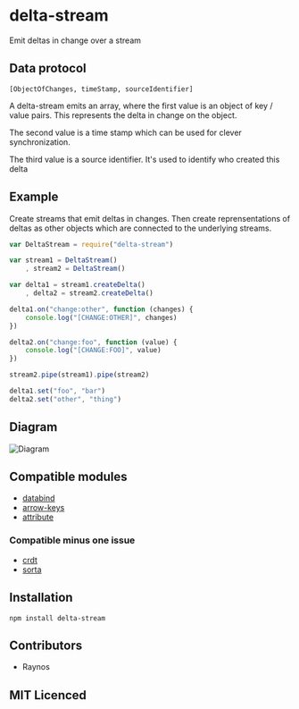 # delta-stream

Emit deltas in change over a stream

## Data protocol

`[ObjectOfChanges, timeStamp, sourceIdentifier]`

A delta-stream emits an array, where the first value is an object of key / value pairs. This represents the delta in change on the object.

The second value is a time stamp which can be used for clever synchronization. 

The third value is a source identifier. It's used to identify who created this delta

## Example

Create streams that emit deltas in changes. Then create reprensentations of deltas as other objects which are connected to the underlying streams.

``` js
var DeltaStream = require("delta-stream")

var stream1 = DeltaStream()
    , stream2 = DeltaStream()

var delta1 = stream1.createDelta()
    , delta2 = stream2.createDelta()

delta1.on("change:other", function (changes) {
    console.log("[CHANGE:OTHER]", changes)
})

delta2.on("change:foo", function (value) {
    console.log("[CHANGE:FOO]", value)
})

stream2.pipe(stream1).pipe(stream2)

delta1.set("foo", "bar")
delta2.set("other", "thing")
```

## Diagram

![Diagram][1]

## Compatible modules

 - [databind][2]
 - [arrow-keys][3]
 - [attribute][4]

### Compatible minus one issue

 - [crdt][5]
 - [sorta][6]

## Installation

`npm install delta-stream`

## Contributors

 - Raynos

## MIT Licenced

  [1]: https://lh6.googleusercontent.com/-OXMjXDcB6VM/UDltmdpD5pI/AAAAAAAAAIw/CEIrnD6k3v8/s408/12+-+1
  [2]: https://github.com/Raynos/databind
  [3]: https://github.com/Raynos/arrow-keys
  [4]: https://github.com/Raynos/attribute
  [5]: https://github.com/dominictarr/crdt/pull/2
  [6]: https://github.com/substack/sorta/issues/1